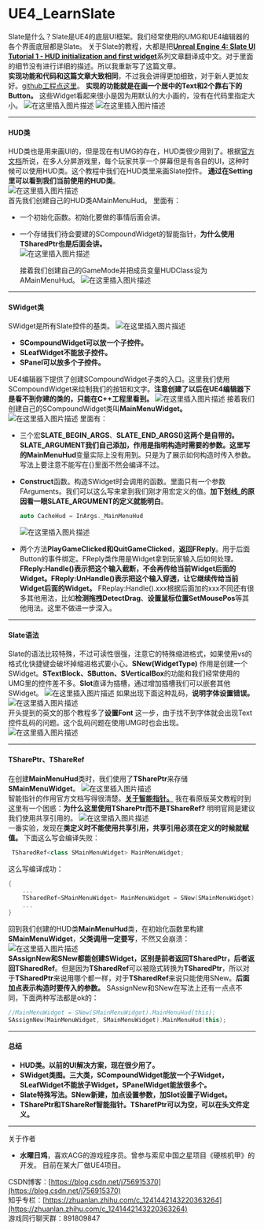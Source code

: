 # UE4_LearnSlate
Slate是什么？Slate是UE4的底层UI框架。我们经常使用的UMG和UE4编辑器的各个界面底层都是Slate。
关于Slate的教程，大都是把[**Unreal Engine 4: Slate UI Tutorial 1 - HUD initialization and first widget**](http://students.ceid.upatras.gr/~vpapadatos/UE4cpp_slate_1.html)系列文章翻译成中文。对于里面的细节没有进行详细的描述。所以我重新写了这篇文章。  
**实现功能和代码和这篇文章大致相同**，不过我会讲得更加细致，对于新人更加友好。[github工程点这里](https://github.com/756915370/UE4_LearnSlate)。
**实现的功能就是在画一个居中的Text和2个靠右下的Button。** 这些Widget看起来很小是因为用默认的大小画的，没有在代码里指定大小。
![在这里插入图片描述](https://img-blog.csdnimg.cn/20210603155753225.png#pic_center)
![在这里插入图片描述](https://img-blog.csdnimg.cn/20210603155803285.png#pic_center)

***

#### HUD类

HUD类也是用来画UI的，但是现在有UMG的存在，HUD类很少用到了。根据[官方文档](https://docs.unrealengine.com/4.26/en-US/InteractiveExperiences/Framework/UIAndHUD/)所说，在多人分屏游戏里，每个玩家共享一个屏幕但是有各自的UI，这种时候可以使用HUD类。这个教程中我们在HUD类里来画Slate控件。
**通过在Setting里可以看到我们当前使用的HUD类**。  
![在这里插入图片描述](https://img-blog.csdnimg.cn/20210603162009654.png?x-oss-process=image/watermark,type_ZmFuZ3poZW5naGVpdGk,shadow_10,text_aHR0cHM6Ly9ibG9nLmNzZG4ubmV0L2o3NTY5MTUzNzA=,size_16,color_FFFFFF,t_70#pic_center)  
首先我们创建自己的HUD类AMainMenuHud。
里面有：

- 一个初始化函数。初始化要做的事情后面会讲。

- 一个存储我们待会要建的SCompoundWidget的智能指针，**为什么使用TSharedPtr也是后面会讲。**  
  ![在这里插入图片描述](https://img-blog.csdnimg.cn/20210603165705476.png#pic_center)

  接着我们创建自己的GameMode并把成员变量HUDClass设为AMainMenuHud。
  ![在这里插入图片描述](https://img-blog.csdnimg.cn/20210603165843557.png?x-oss-process=image/watermark,type_ZmFuZ3poZW5naGVpdGk,shadow_10,text_aHR0cHM6Ly9ibG9nLmNzZG4ubmV0L2o3NTY5MTUzNzA=,size_16,color_FFFFFF,t_70#pic_center)

***

#### SWidget类

SWidget是所有Slate控件的基类。
![在这里插入图片描述](https://img-blog.csdnimg.cn/20210603164022828.jpg?x-oss-process=image/watermark,type_ZmFuZ3poZW5naGVpdGk,shadow_10,text_aHR0cHM6Ly9ibG9nLmNzZG4ubmV0L2o3NTY5MTUzNzA=,size_16,color_FFFFFF,t_70#pic_center)

- **SCompoundWidget可以放一个子控件。**
- **SLeafWidget不能放子控件。**
- **SPanel可以放多个子控件。**

UE4编辑器下提供了创建SCompoundWidget子类的入口。这里我们使用SCompoundWidget来绘制我们的按钮和文字。**注意创建了以后在UE4编辑器下是看不到你建的类的，只能在C++工程里看到。**
![在这里插入图片描述](https://img-blog.csdnimg.cn/2021060316453987.png?x-oss-process=image/watermark,type_ZmFuZ3poZW5naGVpdGk,shadow_10,text_aHR0cHM6Ly9ibG9nLmNzZG4ubmV0L2o3NTY5MTUzNzA=,size_16,color_FFFFFF,t_70#pic_center)
接着我们创建自己的SCompoundWidget类叫**MainMenuWidget。**
![在这里插入图片描述](https://img-blog.csdnimg.cn/20210603172223952.png?x-oss-process=image/watermark,type_ZmFuZ3poZW5naGVpdGk,shadow_10,text_aHR0cHM6Ly9ibG9nLmNzZG4ubmV0L2o3NTY5MTUzNzA=,size_16,color_FFFFFF,t_70#pic_center)
里面有：

- 三个宏**SLATE_BEGIN_ARGS**、**SLATE_END_ARGS()**这两个是自带的。**SLATE_ARGUMENT**我们自己添加，作用是指明构造时需要的参数。这里写的**MainMenuHud**变量实际上没有用到。只是为了展示如何构造时传入参数。写法上要注意不能写在{}里面不然会编译不过。

- **Construct**函数。构造SWidget时会调用的函数。里面只有一个参数FArguments。我们可以这么写来拿到我们刚才用宏定义的值。**加下划线_的原因看一眼SLATE_ARGUMENT的定义就能明白**。

  ```cpp
  auto CacheHud = InArgs._MainMenuHud
  ```

  ![在这里插入图片描述](https://img-blog.csdnimg.cn/20210603174339698.png?x-oss-process=image/watermark,type_ZmFuZ3poZW5naGVpdGk,shadow_10,text_aHR0cHM6Ly9ibG9nLmNzZG4ubmV0L2o3NTY5MTUzNzA=,size_16,color_FFFFFF,t_70#pic_center)

- 两个方法**PlayGameClicked和QuitGameClicked**，**返回FReply**。用于后面Button的事件绑定。FReply类作用是Widget拿到玩家输入后如何处理。**FReply:Handle()表示把这个输入截断，不会再传给当前Widget后面的Widget。FReply:UnHandle()表示把这个输入穿透，让它继续传给当前Widget后面的Widget。** FReplay:Handle().xxx根据后面加的xxx不同还有很多其他用法，比如**检测拖拽DetectDrag**、**设置鼠标位置SetMousePos**等其他用法。这里不做进一步深入。

***

#### Slate语法

Slate的语法比较特殊，不过可读性很强，注意它的特殊缩进格式，如果使用vs的格式化快捷键会破坏掉缩进格式要小心。**SNew(WidgetType)** 作用是创建一个SWidget。**STextBlock、SButton、SVerticalBox**的功能和我们经常使用的UMG里的控件差不多。**Slot**直译为插槽，通过增加插槽我们可以嵌套其他SWidget。
![在这里插入图片描述](https://img-blog.csdnimg.cn/20210603200512333.png?x-oss-process=image/watermark,type_ZmFuZ3poZW5naGVpdGk,shadow_10,text_aHR0cHM6Ly9ibG9nLmNzZG4ubmV0L2o3NTY5MTUzNzA=,size_16,color_FFFFFF,t_70#pic_center)
如果出现下面这种乱码，**说明字体设置错误。**  
![在这里插入图片描述](https://img-blog.csdnimg.cn/20210603200950568.png#pic_center)  
开头提到的英文的那个教程多了**设置Font** 这一步，由于找不到字体就会出现Text控件乱码的问题。这个乱码问题在使用UMG时也会出现。  
![在这里插入图片描述](https://img-blog.csdnimg.cn/20210603201047281.png#pic_center)

***

#### TSharePtr、TShareRef

在创建**MainMenuHud**类时，我们使用了**TSharePtr**来存储**SMainMenuWidget**。
![在这里插入图片描述](https://img-blog.csdnimg.cn/20210603165705476.png#pic_center)  
智能指针的作用官方文档写得很清楚。[**关于智能指针。**](https://docs.unrealengine.com/4.26/zh-CN/ProgrammingAndScripting/ProgrammingWithCPP/UnrealArchitecture/SmartPointerLibrary/SharedPointer/) 
我在看原版英文教程时到这里有一个困惑：**为什么这里使用TSharePtr而不是TShareRef?** 明明官网是建议我们使用共享引用的。
![在这里插入图片描述](https://img-blog.csdnimg.cn/20210603202636536.png#pic_center)  
一番实验，发现在**类定义时不能使用共享引用，共享引用必须在定义的时候就赋值。** 
下面这么写会编译失败：

```cpp
 TSharedRef<class SMainMenuWidget> MainMenuWidget;
```

这么写编译成功：

```cpp
{
	...
	TSharedRef<SMainMenuWidget> MainMenuWidget = SNew(SMainMenuWidget).MainMenuHud(this);
	...
}
```

回到我们创建的HUD类**MainMenuHud**类，在初始化函数里构建**SMainMenuWidget**，**父类调用一定要写**，不然又会崩溃：
![在这里插入图片描述](https://img-blog.csdnimg.cn/20210603203119539.png?x-oss-process=image/watermark,type_ZmFuZ3poZW5naGVpdGk,shadow_10,text_aHR0cHM6Ly9ibG9nLmNzZG4ubmV0L2o3NTY5MTUzNzA=,size_16,color_FFFFFF,t_70#pic_center)  
**SAssignNew和SNew都能创建SWidget，区别是前者返回TSharedPtr，后者返回TSharedRef**。但是因为**TSharedRef**可以被隐式转换为**TSharedPtr**，所以对于**TSharedPtr**来说用哪个都一样，对于**TSharedRef**来说只能使用SNew。**后面加点表示构造时要传入的参数。**
SAssignNew和SNew在写法上还有一点点不同，下面两种写法都是ok的：

```cpp
//MainMenuWidget = SNew(SMainMenuWidget).MainMenuHud(this);
SAssignNew(MainMenuWidget, SMainMenuWidget).MainMenuHud(this);
```

***

#### 总结

- **HUD类。以前的UI解决方案，现在很少用了。**
- **SWidget类图。三大类，SCompoundWidget能放一个子Widget，SLeafWidget不能放子Widget，SPanelWidget能放很多个。**
- **Slate特殊写法。SNew新建，加点设置参数，加Slot设置子Widget。**
- **TSharePtr和TShareRef智能指针。TSharefPtr可以为空，可以在头文件定义。**



***

关于作者

- **水曜日鸡**，喜欢ACG的游戏程序员。曾参与索尼中国之星项目《硬核机甲》的开发。 目前在某大厂做UE4项目。

CSDN博客：[https://blog.csdn.net/j756915370](https://blog.csdn.net/j756915370)  
知乎专栏：[https://zhuanlan.zhihu.com/c_1241442143220363264](https://zhuanlan.zhihu.com/c_1241442143220363264)  
游戏同行聊天群：891809847

